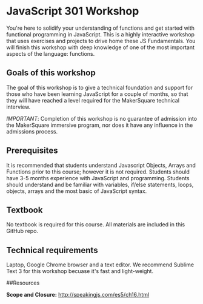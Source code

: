 # JavaScript 301 Workshop

You're here to solidify your understanding of functions and get started with functional programming in JavaScript. This is a highly interactive workshop that uses exercises and projects to drive home these JS Fundamentals. You will finish this workshop with deep knowledge of one of the most important aspects of the language: functions.


## Goals of this workshop

The goal of this workshop is to give a technical foundation and support for those who have been learning JavaScript for a couple of months, so that they will have reached a level required for the MakerSquare technical interview.

*IMPORTANT*: Completion of this workshop is no guarantee of admission into the MakerSquare immersive program, nor does it have any influence in the admissions process.

## Prerequisites

It is recommended that students understand Javascript Objects, Arrays and Functions prior to this course; however it is not required. Students should have 3-5 months experience with JavaScript and programming. Students should understand and be familiar with variables, if/else statements, loops, objects, arrays and the most basic of JavaScript syntax.

## Textbook

No textbook is required for this course. All materials are included in this GitHub repo.

## Technical requirements

Laptop, Google Chrome browser and a text editor. We recommend Sublime Text 3 for this workshop becuase it's fast and light-weight.


##Resources

**Scope and Closure:** http://speakingjs.com/es5/ch16.html
